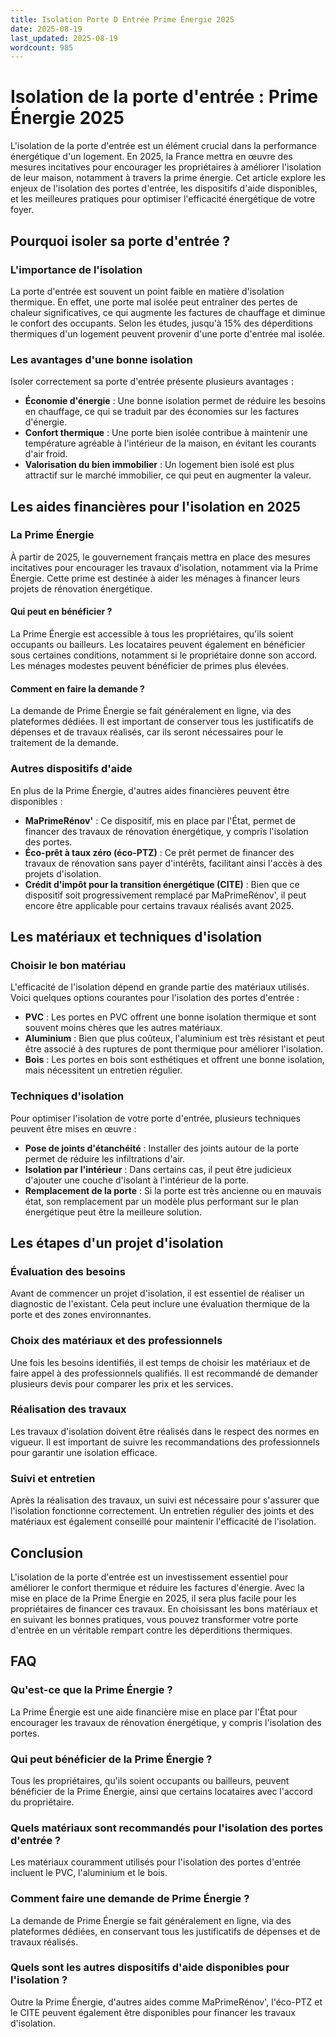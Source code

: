 ```yaml
---
title: Isolation Porte D Entrée Prime Énergie 2025
date: 2025-08-19
last_updated: 2025-08-19
wordcount: 985
---
```


# Isolation de la porte d'entrée : Prime Énergie 2025

L'isolation de la porte d'entrée est un élément crucial dans la performance énergétique d'un logement. En 2025, la France mettra en œuvre des mesures incitatives pour encourager les propriétaires à améliorer l'isolation de leur maison, notamment à travers la prime énergie. Cet article explore les enjeux de l'isolation des portes d'entrée, les dispositifs d'aide disponibles, et les meilleures pratiques pour optimiser l'efficacité énergétique de votre foyer.

## Pourquoi isoler sa porte d'entrée ?

### L'importance de l'isolation

La porte d'entrée est souvent un point faible en matière d'isolation thermique. En effet, une porte mal isolée peut entraîner des pertes de chaleur significatives, ce qui augmente les factures de chauffage et diminue le confort des occupants. Selon les études, jusqu'à 15% des déperditions thermiques d'un logement peuvent provenir d'une porte d'entrée mal isolée.

### Les avantages d'une bonne isolation

Isoler correctement sa porte d'entrée présente plusieurs avantages :

- **Économie d'énergie** : Une bonne isolation permet de réduire les besoins en chauffage, ce qui se traduit par des économies sur les factures d'énergie.
- **Confort thermique** : Une porte bien isolée contribue à maintenir une température agréable à l'intérieur de la maison, en évitant les courants d'air froid.
- **Valorisation du bien immobilier** : Un logement bien isolé est plus attractif sur le marché immobilier, ce qui peut en augmenter la valeur.

## Les aides financières pour l'isolation en 2025

### La Prime Énergie

À partir de 2025, le gouvernement français mettra en place des mesures incitatives pour encourager les travaux d'isolation, notamment via la Prime Énergie. Cette prime est destinée à aider les ménages à financer leurs projets de rénovation énergétique.

#### Qui peut en bénéficier ?

La Prime Énergie est accessible à tous les propriétaires, qu'ils soient occupants ou bailleurs. Les locataires peuvent également en bénéficier sous certaines conditions, notamment si le propriétaire donne son accord. Les ménages modestes peuvent bénéficier de primes plus élevées.

#### Comment en faire la demande ?

La demande de Prime Énergie se fait généralement en ligne, via des plateformes dédiées. Il est important de conserver tous les justificatifs de dépenses et de travaux réalisés, car ils seront nécessaires pour le traitement de la demande.

### Autres dispositifs d'aide

En plus de la Prime Énergie, d'autres aides financières peuvent être disponibles :

- **MaPrimeRénov'** : Ce dispositif, mis en place par l'État, permet de financer des travaux de rénovation énergétique, y compris l'isolation des portes.
- **Éco-prêt à taux zéro (éco-PTZ)** : Ce prêt permet de financer des travaux de rénovation sans payer d'intérêts, facilitant ainsi l'accès à des projets d'isolation.
- **Crédit d'impôt pour la transition énergétique (CITE)** : Bien que ce dispositif soit progressivement remplacé par MaPrimeRénov', il peut encore être applicable pour certains travaux réalisés avant 2025.

## Les matériaux et techniques d'isolation

### Choisir le bon matériau

L'efficacité de l'isolation dépend en grande partie des matériaux utilisés. Voici quelques options courantes pour l'isolation des portes d'entrée :

- **PVC** : Les portes en PVC offrent une bonne isolation thermique et sont souvent moins chères que les autres matériaux.
- **Aluminium** : Bien que plus coûteux, l'aluminium est très résistant et peut être associé à des ruptures de pont thermique pour améliorer l'isolation.
- **Bois** : Les portes en bois sont esthétiques et offrent une bonne isolation, mais nécessitent un entretien régulier.

### Techniques d'isolation

Pour optimiser l'isolation de votre porte d'entrée, plusieurs techniques peuvent être mises en œuvre :

- **Pose de joints d'étanchéité** : Installer des joints autour de la porte permet de réduire les infiltrations d'air.
- **Isolation par l'intérieur** : Dans certains cas, il peut être judicieux d'ajouter une couche d'isolant à l'intérieur de la porte.
- **Remplacement de la porte** : Si la porte est très ancienne ou en mauvais état, son remplacement par un modèle plus performant sur le plan énergétique peut être la meilleure solution.

## Les étapes d'un projet d'isolation

### Évaluation des besoins

Avant de commencer un projet d'isolation, il est essentiel de réaliser un diagnostic de l'existant. Cela peut inclure une évaluation thermique de la porte et des zones environnantes.

### Choix des matériaux et des professionnels

Une fois les besoins identifiés, il est temps de choisir les matériaux et de faire appel à des professionnels qualifiés. Il est recommandé de demander plusieurs devis pour comparer les prix et les services.

### Réalisation des travaux

Les travaux d'isolation doivent être réalisés dans le respect des normes en vigueur. Il est important de suivre les recommandations des professionnels pour garantir une isolation efficace.

### Suivi et entretien

Après la réalisation des travaux, un suivi est nécessaire pour s'assurer que l'isolation fonctionne correctement. Un entretien régulier des joints et des matériaux est également conseillé pour maintenir l'efficacité de l'isolation.

## Conclusion

L'isolation de la porte d'entrée est un investissement essentiel pour améliorer le confort thermique et réduire les factures d'énergie. Avec la mise en place de la Prime Énergie en 2025, il sera plus facile pour les propriétaires de financer ces travaux. En choisissant les bons matériaux et en suivant les bonnes pratiques, vous pouvez transformer votre porte d'entrée en un véritable rempart contre les déperditions thermiques.

## FAQ

### Qu'est-ce que la Prime Énergie ?

La Prime Énergie est une aide financière mise en place par l'État pour encourager les travaux de rénovation énergétique, y compris l'isolation des portes.

### Qui peut bénéficier de la Prime Énergie ?

Tous les propriétaires, qu'ils soient occupants ou bailleurs, peuvent bénéficier de la Prime Énergie, ainsi que certains locataires avec l'accord du propriétaire.

### Quels matériaux sont recommandés pour l'isolation des portes d'entrée ?

Les matériaux couramment utilisés pour l'isolation des portes d'entrée incluent le PVC, l'aluminium et le bois.

### Comment faire une demande de Prime Énergie ?

La demande de Prime Énergie se fait généralement en ligne, via des plateformes dédiées, en conservant tous les justificatifs de dépenses et de travaux réalisés.

### Quels sont les autres dispositifs d'aide disponibles pour l'isolation ?

Outre la Prime Énergie, d'autres aides comme MaPrimeRénov', l'éco-PTZ et le CITE peuvent également être disponibles pour financer les travaux d'isolation.
